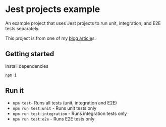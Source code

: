# Jest projects example

An example project that uses Jest projects to run unit, integration, and E2E tests separately.

This project is from one of my [blog article](https://daveiscoding.com//separate-nodejs-unit-integration-and-e2e-tests-using-jest-projects)s.

## Getting started

Install dependencies

```
npm i
```

## Run it

- `npm test`- Runs all tests (unit, integration and E2E)
- `npm run test:unit` - Runs unit tests only
- `npm run test:integration` - Runs integration tests only
- `npm run test:e2e` - Runs E2E tests only
